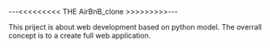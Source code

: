 ---<<<<<<<<< THE AirBnB_clone >>>>>>>>>---

This priject is about web development based on python model.
The overrall concept is to a create full web application.

 
